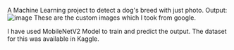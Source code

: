 A Machine Learning project to detect a dog's breed with just photo.
Output:
![image](https://github.com/warriors8970/dog-vision/assets/127375627/8664d271-3031-468b-9608-398bd540402b)
These are the custom images which I took from google.

I have used MobileNetV2 Model to train and predict the output.
The dataset for this was available in Kaggle.
